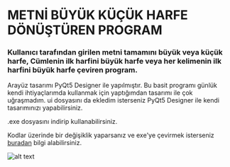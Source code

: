 # METNİ BÜYÜK KÜÇÜK HARFE DÖNÜŞTÜREN PROGRAM 

### Kullanıcı tarafından girilen metni tamamını büyük veya küçük harfe, Cümlenin ilk harfini büyük harfe veya her kelimenin ilk harfini büyük harfe çeviren program. 

Arayüz tasarımı PyQt5 Designer ile yapılmıştır. Bu basit programı günlük kendi ihtiyaçlarımda kullanmak için yaptığımdan tasarımı ile çok uğraşmadım. ui dosyasını da ekledim isterseniz PyQt5 Designer ile kendi tasarımınızı yapabilirsiniz.

.exe dosyasını indirip kullanabilirsiniz.

Kodlar üzerinde bir değişiklik yaparsanız ve exe'ye çevirmek isterseniz [buradan](https://www.geeksforgeeks.org/convert-python-script-to-exe-file/) bilgi alabilirsiniz.

![alt text](ekran.PNG)
